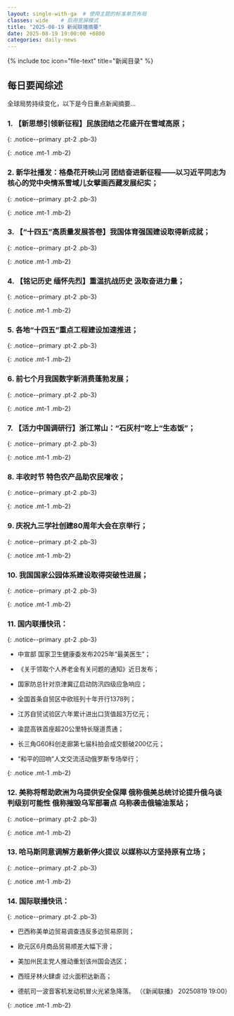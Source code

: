 ```yaml
---
layout: single-with-ga  # 使用主题的标准单页布局
classes: wide    # 启用宽屏模式
title: "2025-08-19 新闻联播摘要"
date: 2025-08-19 19:00:00 +0800
categories: daily-news
---
```


{% include toc icon="file-text" title="新闻目录" %}
   
## 每日要闻综述

全球局势持续变化，以下是今日重点新闻摘要...

### 1. 【新思想引领新征程】民族团结之花盛开在雪域高原； 

{: .notice--primary .pt-2 .pb-3}

{: .notice .mt-1 .mb-2}

### 2. 新华社播发：格桑花开映山河 团结奋进新征程——以习近平同志为核心的党中央情系雪域儿女擘画西藏发展纪实； 

{: .notice--primary .pt-2 .pb-3}

{: .notice .mt-1 .mb-2}

### 3. 【“十四五”高质量发展答卷】我国体育强国建设取得新成就； 

{: .notice--primary .pt-2 .pb-3}

{: .notice .mt-1 .mb-2}

### 4. 【铭记历史 缅怀先烈】重温抗战历史 汲取奋进力量； 

{: .notice--primary .pt-2 .pb-3}

{: .notice .mt-1 .mb-2}

### 5. 各地“十四五”重点工程建设加速推进； 

{: .notice--primary .pt-2 .pb-3}

{: .notice .mt-1 .mb-2}

### 6. 前七个月我国数字新消费蓬勃发展； 

{: .notice--primary .pt-2 .pb-3}

{: .notice .mt-1 .mb-2}

### 7. 【活力中国调研行】浙江常山：“石灰村”吃上“生态饭”； 

{: .notice--primary .pt-2 .pb-3}

{: .notice .mt-1 .mb-2}

### 8. 丰收时节 特色农产品助农民增收； 

{: .notice--primary .pt-2 .pb-3}

{: .notice .mt-1 .mb-2}

### 9. 庆祝九三学社创建80周年大会在京举行； 

{: .notice--primary .pt-2 .pb-3}

{: .notice .mt-1 .mb-2}

### 10. 我国国家公园体系建设取得突破性进展； 

{: .notice--primary .pt-2 .pb-3}

{: .notice .mt-1 .mb-2}

### 11. 国内联播快讯： 

{: .notice--primary .pt-2 .pb-3}

- 中宣部 国家卫生健康委发布2025年“最美医生”；

- 《关于领取个人养老金有关问题的通知》近日发布；

- 国家防总针对京津冀辽启动防汛四级应急响应；

- 全国首条自贸区中欧班列十年开行1378列；

- 江苏自贸试验区六年累计进出口货值超3万亿元；

- 渝昆高铁首座超20公里特长隧道贯通；

- 长三角G60科创走廊第七届科拍会成交额破200亿元；

- “和平的回响”人文交流活动俄罗斯专场举行；

{: .notice .mt-1 .mb-2}

### 12. 美称将帮助欧洲为乌提供安全保障 俄称俄美总统讨论提升俄乌谈判级别可能性 俄称摧毁乌军部署点 乌称袭击俄输油泵站； 

{: .notice--primary .pt-2 .pb-3}

{: .notice .mt-1 .mb-2}

### 13. 哈马斯同意调解方最新停火提议 以媒称以方坚持原有立场； 

{: .notice--primary .pt-2 .pb-3}

{: .notice .mt-1 .mb-2}

### 14. 国际联播快讯： 

{: .notice--primary .pt-2 .pb-3}

- 巴西称美单边贸易调查违反多边贸易原则；

- 欧元区6月商品贸易顺差大幅下滑；

- 美加州民主党人推动重划该州国会选区；

- 西班牙林火肆虐 过火面积达新高；

- 德航司一波音客机发动机冒火光紧急降落。 （《新闻联播》 20250819 19:00）

{: .notice .mt-1 .mb-2}